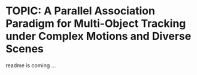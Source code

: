 # TOPIC: A Parallel Association Paradigm for Multi-Object Tracking under Complex Motions and Diverse Scenes
readme is coming ...